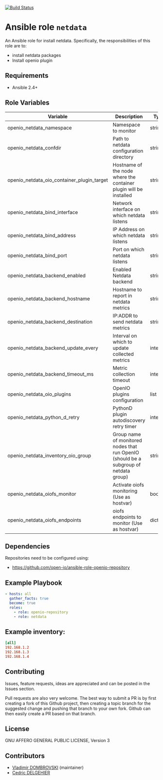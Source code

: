 [![Build Status](https://travis-ci.org/open-io/ansible-role-openio-netdata.svg?branch=master)](https://travis-ci.org/open-io/ansible-role-openio-netdata)
# Ansible role `netdata`

An Ansible role for install netdata. Specifically, the responsibilities of this role are to:

- install netdata packages
- Install openio plugin

## Requirements

- Ansible 2.4+

## Role Variables

| Variable                                   | Description                                                                           | Type    |
| ------------------------------------------ | ------------------------------------------------------------------------------------- | ------- |
| openio_netdata_namespace                   | Namespace to monitor                                                                  | string  |
| openio_netdata_confdir                     | Path to netdata configuration directory                                               | string  |
| openio_netdata_oio_container_plugin_target | Hostname of the node where the container plugin will be installed                     | string  |
| openio_netdata_bind_interface              | Network interface on which netdata listens                                            | string  |
| openio_netdata_bind_address                | IP Address on which netdata listens                                                   | string  |
| openio_netdata_bind_port                   | Port on which netdata listens                                                         | string  |
| openio_netdata_backend_enabled             | Enabled Netdata backend                                                               | string  |
| openio_netdata_backend_hostname            | Hostname to report in netdata metrics                                                 | string  |
| openio_netdata_backend_destination         | IP:ADDR to send netdata metrics                                                       | string  |
| openio_netdata_backend_update_every        | Interval on which to update collected metrics                                         | integer |
| openio_netdata_backend_timeout_ms          | Metric collection timeout                                                             | integer |
| openio_netdata_oio_plugins                 | OpenIO plugins configuration                                                          | list    |
| openio_netdata_python_d_retry              | PythonD plugin autodiscovery retry timer                                              | integer |
| openio_netdata_inventory_oio_group         | Group name of monitored nodes that run OpenIO (should be a subgroup of netdata group) | string  |
| openio_netdata_oiofs_monitor               | Activate oiofs monitoring (Use as hostvar)                                            | boolean |
| openio_netdata_oiofs_endpoints             | oiofs endpoints to monitor (Use as hostvar)                                           | dict    |


## Dependencies

Repositories need to be configured using:
- https://github.com/open-io/ansible-role-openio-repository

## Example Playbook

```yaml
- hosts: all
  gather_facts: true
  become: true
  roles:
    - role: openio-repository
    - role: netdata
```

## Example inventory:
```ini
[all]
192.168.1.2
192.168.1.3
192.168.1.4
```

## Contributing

Issues, feature requests, ideas are appreciated and can be posted in the Issues section.

Pull requests are also very welcome.
The best way to submit a PR is by first creating a fork of this Github project, then creating a topic branch for the suggested change and pushing that branch to your own fork.
Github can then easily create a PR based on that branch.

## License

GNU AFFERO GENERAL PUBLIC LICENSE, Version 3

## Contributors
- [Vladimir DOMBROVSKI](https://github.com/vdombrovski) (maintainer)
- [Cedric DELGEHIER](https://github.com/cdelgehier)
